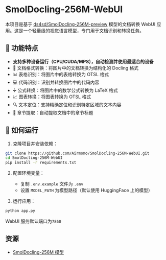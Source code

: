 # SmolDocling-256M-WebUI

本项目是基于 [ds4sd/SmolDocling-256M-preview](https://huggingface.co/ds4sd/SmolDocling-256M-preview) 模型的文档转换 WebUI 应用。这是一个轻量级的视觉语言模型，专门用于文档识别和转换任务。

## 🌟 功能特点

- **支持多种设备运行（CPU/CUDA/MPS），自动检测并使用最适合的设备**
- 📄 文档格式转换：将图片中的文档转换为结构化的 Docling 格式
- 📊 表格识别：将图片中的表格转换为 OTSL 格式
- 💻 代码识别：识别并转换图片中的代码内容
- ➗ 公式转换：将图片中的数学公式转换为 LaTeX 格式
- 📈 图表转换：将图表转换为 OTSL 格式
- 🔍 文本定位：支持精确定位和识别特定区域的文本内容
- 📑 章节提取：自动提取文档中的章节标题

## 🚀 如何运行

1. 克隆项目并安装依赖：
```bash
git clone https://github.com/Airmomo/SmolDocling-256M-WebUI.git
cd SmolDocling-256M-WebUI
pip install -r requirements.txt
```

2. 配置环境变量：
   - 复制 `.env.example` 文件为 `.env`
   - 设置 `MODEL_PATH` 为模型路径（默认使用 HuggingFace 上的模型）

3. 运行应用：
```bash
python app.py
```

WebUI 服务默认端口为`7860`

## 资源

- [SmolDocling-256M 模型](https://huggingface.co/ds4sd/SmolDocling-256M-preview)
